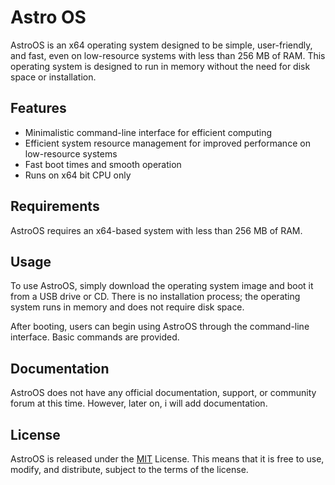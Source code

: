 # Astro OS
AstroOS is an x64 operating system designed to be simple, user-friendly, and fast, even on low-resource systems with less than 256 MB of RAM. This operating system is designed to run in memory without the need for disk space or installation.

## Features
- Minimalistic command-line interface for efficient computing
- Efficient system resource management for improved performance on low-resource systems
- Fast boot times and smooth operation
- Runs on x64 bit CPU only

## Requirements
AstroOS requires an x64-based system with less than 256 MB of RAM.

## Usage
To use AstroOS, simply download the operating system image and boot it from a USB drive or CD. There is no installation process; the operating system runs in memory and does not require disk space.

After booting, users can begin using AstroOS through the command-line interface. Basic commands are provided.

## Documentation
AstroOS does not have any official documentation, support, or community forum at this time. However, later on, i will add documentation.

## License
AstroOS is released under the [MIT](https://choosealicense.com/licenses/mit/) License. This means that it is free to use, modify, and distribute, subject to the terms of the license.